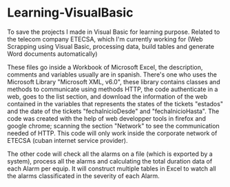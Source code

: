 # Learning-VisualBasic
To save the projects I made in Visual Basic for learning purpose. Related to the telecom company ETECSA, which I'm currently working for (Web Scrapping using Visual Basic, processing data, build tables and generate Word documents automatically)

These files go inside a Workbook of Microsoft Excel, the description, comments and variables usually are in spanish.
  There's one who uses the Microsoft Library "Microsoft XML, v6.0", these library contains classes and methods to communicate using methods HTTP, the code authenticate in a web, 
  goes to the list section, and download the information of the web contained in the variables that represents the states of the tickets "estados" and the date of the tickets "fechaInicioDesde"
  and "fechaInicioHasta". The code was created with the help of web developper tools in firefox and google chrome; scanning the section "Network" to see the communication needed of HTTP.
  This code will only work inside the corporate network of ETECSA (cuban internet service provider).

  The other code will check all the alarms on a file (which is exported by a system), process all the alarms and calculating the total duration data of each Alarm per equip. It will construct
  multiple tables in Excel to watch all the alarms classificated in the severity of each Alarm.
